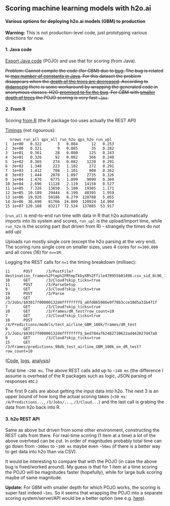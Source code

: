 
## Scoring machine learning models with h2o.ai

#### Various options for deploying h2o.ai models (GBM) to production

**Warning:** This is not production-level code, just prototyping various directions for now.

#### 1. Java code

[Export Java code](2-pojo) (POJO) and use that for scoring (from Java).

~~Problem: Cannot compile the code (for GBM) due to [bug](https://0xdata.atlassian.net/browse/PUBDEV-1395).
The bug is related to 
[max number of constants in Java](https://stackoverflow.com/questions/11437905/java-too-many-constants-jvm-error).
For this dataset the problem disappears when the 
[depth of the trees are decreased](https://github.com/szilard/h2o-scoring/tree/master/2a-pojo-small).
According to [@daroczig](https://github.com/daroczig) 
there is some workaround by wrapping the generated code in anonymous classes.
H2O [promised to fix the bug](https://groups.google.com/forum/#!searchin/h2ostream/szilard/h2ostream/ARfrFEU1qA8/Yv5MusJLKQAJ).
For GBM with [smaller depth of trees](https://github.com/szilard/h2o-scoring/tree/master/2a-pojo-small) 
the POJO scoring is very fast `~1ms`.~~


#### 2. From R

Scoring [from R](3-from_R) (the R package too uses actually the REST API)

[Timings](3-from_R/1-score.R) (not rigourous):
```
  nrows run_all qps_all run_h2o qps_h2o run_upl
1  1e+00   0.322       3   0.084      12   0.253
2  3e+00   0.321       9   0.085      35   0.282
3  1e+01   0.361      28   0.080     125   0.243
4  3e+01   0.326      92   0.082     366   0.240
5  1e+02   0.365     274   0.082    1220   0.291
6  3e+02   1.348     223   1.102     272   0.291
7  1e+03   1.412     708   1.101     908   0.262
8  3e+03   1.444    2078   1.097    2735   0.326
9  1e+04   1.476    6775   1.099    9099   0.369
10 3e+04   2.696   11128   2.119   14158   0.527
11 1e+05   7.326   13650   5.180   19305   1.171
12 3e+05  10.189   29444   6.199   48395   1.959
13 1e+06  19.926   50186   8.279  120788   5.055
14 3e+06  36.690   81766  24.809  120924  14.904
15 1e+07 120.168   83217  72.524  137885  53.917
```

(`run_all` is end-to-end run time with data in R that h2o automatically imports into its system and scores,
`run_upl` is the upload/import time, while `run_h2o` is the scoring part (but driven from R) - strangely the times do
not add up)

Uploads run mostly single core (except the h2o parsing at the very end). The scoring runs
single core on smaller sizes, uses 4 cores for `n=300,000` and all cores (16) for `n>=1M`.

Logging the REST calls for `n=1` the timing breakdown (millisec):
```
11      POST      /3/PostFile?destination_frame=%2Ftmp%2FRtmpTkbyXR%2Ffile478955b01496.csv_sid_8c96_16
10      GET       /3/Cloud?skip_ticks=true
11      POST      /3/ParseSetup
9       GET       /3/Cloud?skip_ticks=true
19      POST      /3/Parse
10      GET       /3/Jobs/$03017f00000132d4ffffffff$_a6fd865986e9f70b3cce10d5a31b471f
7       GET       /3/Cloud?skip_ticks=true
10      GET       /3/Frames/dR_test?row_count=10
7       GET       /3/Cloud?skip_ticks=true
10      POST      /4/Predictions/models/test_airline_GBM_100k/frames/dR_test
9       GET       /3/Jobs/$03017f00000132d4ffffffff$_bed784af62482730622ad442027d47a0
9       GET       /3/Cloud?skip_ticks=true
15      GET       /3/Frames/predictions_98db_test_airline_GBM_100k_on_dR_test?row_count=10
```
([Code](3-from_R/2-score-RESTcalls.R), [logs](3-from_R/log-all_incl_upload.log), 
[analysis](3-from_R/2a-score-RESTcalls_analysis.txt))

Total time `~290 ms`. The above REST calls add up to `~140 ms` (the difference I assume is overhead of the
R packages such as logic, JSON parsing of responses etc.)

The first 9 calls are about getting the input data into h2o. The next 3 is an upper bound of how 
long the actual scoring takes (`<30 ms`: `/4/Predictions...`, `/3/Jobs/...`, `/3/Cloud...`) and the
last call is grabing the data from h2o back into R.


#### 3. h2o REST API

Same as above but driven from some other environment, constructing the REST calls from there.
For real-time scoring (1 item at a time) a lot of the above overhead can be cut. In order of magnitudes
probably total time can go down from `~300ms` to `~100 ms` maybe even `~50ms` (if there is a better way
to get data into h2o than via CSV). 

It would be interesting to compare that with the POJO (in case the above bug is fixed/worked around).
My guess is that for 1 item at a time scoring the POJO will be magnitudes faster (hopefully),
while for large bulk scoring maybe of same magnitude.

**Update:** For GBM with smaller depth for which POJO works, the scoring is super fast indeed
`~1ms`. So it seems that wrapping the POJO into a separate scoring system/server/API would be 
a better option (see e.g. [here](https://github.com/cardcorp/h2o-scoring-engine-base)).

